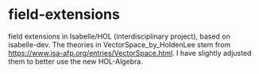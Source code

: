 # field-extensions
field extensions in Isabelle/HOL (interdisciplinary project), based on isabelle-dev.
The theories in VectorSpace_by_HoldenLee stem from https://www.isa-afp.org/entries/VectorSpace.html. I have slightly
adjusted them to better use the new HOL-Algebra.

